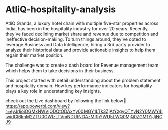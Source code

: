 
# AtliQ-hospitality-analysis

AtliQ Grands, a luxury hotel chain with multiple five-star properties across India, has been in the hospitality industry for over 20 years. Recently, they've faced declining market share and revenue due to competition and ineffective decision-making. To turn things around, they've opted to leverage Business and Data Intelligence, hiring a 3rd party provider to analyze their historical data and provide actionable insights to help them regain their market position.

The challenge was to create a dash board for Revenue management team which helps them to take decisions in their business.

This project started with detail understanding about the problem statement and hospitality domain. How key performance indicators for hospitality plays a key role in understanding key insights.


check out the Live dashboard by following the link below🔗
https://app.powerbi.com/view?r=eyJrIjoiOGMxNWVjODQtODAxYy00MGY1LTk3ZjAtYzgyOTYyN2Y0MWY4IiwidCI6ImM2ZTU0OWIzLTVmNDUtNDAzMi1hYWU5LWQ0MjQ0ZGM1YjJjNCJ9
